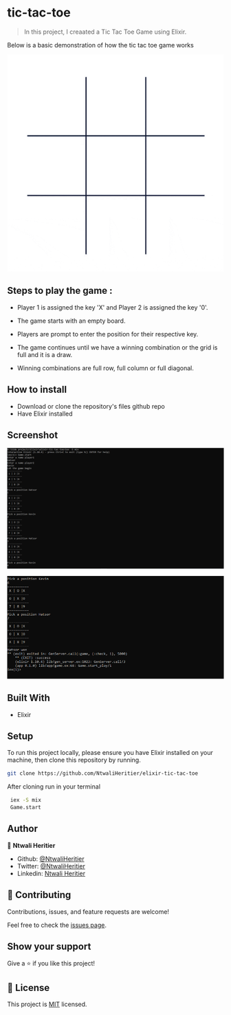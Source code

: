 # tic-tac-toe

> In this project, I creaated a Tic Tac Toe Game using Elixir.

Below is a basic demonstration of how the tic tac toe game works

![screenshot](./assets/gif.gif)

## Steps to play the game : 

- Player 1 is assigned the key 'X' and Player 2 is assigned the key '0'.

- The game starts with an empty board.

- Players are prompt to enter the position for their respective key.

- The game continues until we have a winning combination or the grid is full and it is a draw.

- Winning combinations are full row, full column or full diagonal.

## How to install

- Download or clone the repository's files github repo
- Have Elixir installed

## Screenshot

![screenshot](./assets/snip1.PNG)

![screenshot](./assets/snip2.PNG)

## Built With

- Elixir

## Setup

To run this project locally, please ensure you have Elixir installed on your machine, then clone this repository by running.

```bash
git clone https://github.com/NtwaliHeritier/elixir-tic-tac-toe
```

After cloning run in your terminal

```bash
 iex -S mix
 Game.start
```

## Author

👤  **Ntwali Heritier**

- Github: [@NtwaliHeritier](https://github.com/NtwaliHeritier)
- Twitter: [@NtwaliHeritier](https://twitter.com/NtwaliHeritier)
- Linkedin: [Ntwali Heritier](https://linkedin.com/in/ntwali-heritier-9950001a2)

## 🤝 Contributing

Contributions, issues, and feature requests are welcome!

Feel free to check the [issues page](issues/).

## Show your support

Give a ⭐️ if you like this project!

## 📝 License

This project is [MIT](lic.url) licensed.
